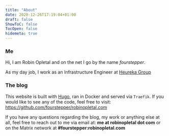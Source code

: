 ```yaml
---
title: "About"
date: 2020-12-26T17:19:04+01:00
draft: false
ShowToC: false
TocOpen: false
hidemeta: true
---
```

### Me

Hi, I am Robin Opletal and on the net I go by the name *fourstepper*.

As my day job, I work as an Infrastructure Engineer at [Heureka Group](https://heureka.group/)

### The blog

This website is built with [Hugo](https://gohugo.io/), ran in Docker and served via `Traefik`. If you would like to see any of the code, feel free to visit: https://github.com/fourstepper/robinopletal.com

If you have any questions regarding the blog, my work or anything else at all, feel free to reach out to me via email at: **me at robinopletal dot com** or on the Matrix network at **#fourstepper:robinopletal.com**
